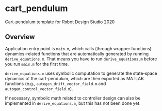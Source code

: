 # cart_pendulum
Cart-pendulum template for Robot Design Studio 2020

## Overview
Application entry point is `main.m`, which calls (through wrapper functions) dynamics-related functions that are automatically generated by running `derive_equations.m`.
That means you have to run `derive_equations.m` before you run `main.m` for the first time.

`derive_equations.m` uses symbolic computation to generate the state-space dynamics of the cart-pendulum, which are then exported as MATLAB functions (e.g., `autogen_drift_vector_field.m` and `autogen_control_vector_field.m`).

If necessary, symbolic math related to controller design can also be implemented in `derive_equations.m`, but this has not been done yet.

